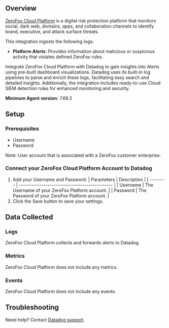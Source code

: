 ## Overview

[ZeroFox Cloud Platform][1] is a digital risk protection platform that monitors social, dark web, domains, apps, and collaboration channels to identify brand, executive, and attack surface threats.

This integration ingests the following logs:
- **Platform Alerts**: Provides information about malicious or suspicious activity that violates defined ZeroFox rules.

Integrate ZeroFox Cloud Platform with Datadog to gain insights into Alerts using pre-built dashboard visualizations. Datadog uses its built-in log pipelines to parse and enrich these logs, facilitating easy search and detailed insights. Additionally, the integration includes ready-to-use Cloud SIEM detection rules for enhanced monitoring and security.

**Minimum Agent version:** 7.69.2

## Setup

### Prerequisites

- Username
- Password

Note: User account that is associated with a ZeroFox customer enterprise.

### Connect your ZeroFox Cloud Platform Account to Datadog

1. Add your Username and Password.
   | Parameters | Description |
   | -------- | ---------------------------------------------- |
   | Username | The Username of your ZeroFox Platform account. |
   | Password | The Password of your ZeroFox Platform account. |
2. Click the Save button to save your settings.

## Data Collected

### Logs

ZeroFox Cloud Platform collects and forwards alerts to Datadog.

### Metrics

ZeroFox Cloud Platform does not include any metrics.

### Events

ZeroFox Cloud Platform does not include any events.

## Troubleshooting

Need help? Contact [Datadog support][2].

[1]: https://www.zerofox.com/platform/
[2]: https://docs.datadoghq.com/help/
